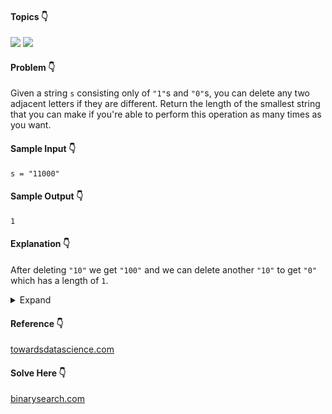 #### Topics :point_down:
![](https://img.shields.io/badge/-string-wheat) ![](https://img.shields.io/badge/-stack-wheat)

#### Problem :point_down:
Given a string `s` consisting only of `"1"`s and `"0"`s, you can delete any two adjacent letters if they are different.
Return the length of the smallest string that you can make if you're able to perform this operation as many times as you want.
#### Sample Input :point_down:
```
s = "11000"
```
#### Sample Output :point_down:
```
1
```
#### Explanation :point_down:
After deleting `"10"` we get `"100"` and we can delete another `"10"` to get `"0"` which has a length of `1`.
<details>
<summary>Expand</summary>

#### Python :point_down:
```py
def solve(s):
    stack = []
    for i in s:
        if not(stack):
            stack.append(i)
        elif (i == stack[-1]):
            stack.append(i)
        else:
            stack.pop()

    return len(stack)
```
#### Time Complexity :point_down:
```
O(n)
```
#### Space Complexity :point_down:
```
O(n)
```  
#### [@alexwice](https://binarysearch.com/problems/Shortest-String/editorials/430591)'s Solution:point_down:
```py
def solve(s):
    return abs(s.count('0') - s.count('1'))
```
#### Time Complexity :point_down:
```
o(n)
```
#### Space Complexity :point_down:
```
O(1)
```
</details>

#### Reference :point_down:
[towardsdatascience.com](https://towardsdatascience.com/how-to-solve-python-coding-questions-using-stack-94571f31af3f)
#### Solve Here :point_down:
[binarysearch.com](https://binarysearch.com/problems/Shortest-String)

